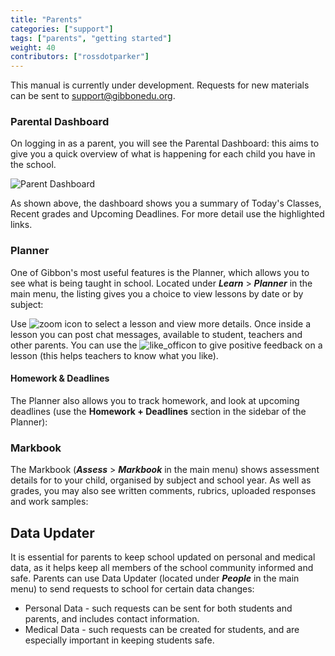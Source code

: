 ```yaml
---
title: "Parents"
categories: ["support"]
tags: ["parents", "getting started"]
weight: 40
contributors: ["rossdotparker"]
---
```


This manual is currently under development. Requests for new materials can be sent to [support@gibbonedu.org](mailto:support@gibbonedu.org).

### Parental Dashboard

On logging in as a parent, you will see the Parental Dashboard: this aims to give you a quick overview of what is happening for each child you have in the school.

![Parent Dashboard](/img/parents/parent-dashboard.png)

As shown above, the dashboard shows you a summary of Today's Classes, Recent grades and Upcoming Deadlines. For more detail use the highlighted links.

### Planner

One of Gibbon's most useful features is the Planner, which allows you to see what is being taught in school. Located under ___Learn___ > ___Planner___ in the main menu, the listing gives you a choice to view lessons by date or by subject:

Use ![zoom](/wp/2013/05/zoom.png?classes=inline) icon to select a lesson and view more details. Once inside a lesson you can post chat messages, available to student, teachers and other parents. You can use the ![like_off](/wp/2013/05/like_off.png?classes=inline)icon to give positive feedback on a lesson (this helps teachers to know what you like).

#### Homework & Deadlines

The Planner also allows you to track homework, and look at upcoming deadlines (use the **Homework + Deadlines** section in the sidebar of the Planner):

### Markbook

The Markbook (___Assess___ > ___Markbook___ in the main menu) shows assessment details for to your child, organised by subject and school year. As well as grades, you may also see written comments, rubrics, uploaded responses and work samples:

## Data Updater

It is essential for parents to keep school updated on personal and medical data, as it helps keep all members of the school community informed and safe. Parents can use Data Updater (located under ___People___ in the main menu) to send requests to school for certain data changes:

*   Personal Data - such requests can be sent for both students and parents, and includes contact information.
*   Medical Data - such requests can be created for students, and are especially important in keeping students safe.
